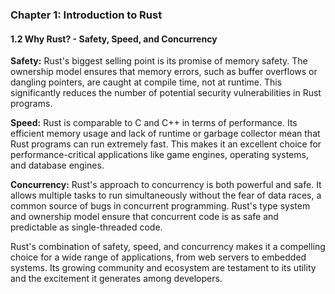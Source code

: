 ### Chapter 1: Introduction to Rust

#### 1.2 Why Rust? - Safety, Speed, and Concurrency

**Safety:** Rust's biggest selling point is its promise of memory safety. The ownership model ensures that memory errors, such as buffer overflows or dangling pointers, are caught at compile time, not at runtime. This significantly reduces the number of potential security vulnerabilities in Rust programs.

**Speed:** Rust is comparable to C and C++ in terms of performance. Its efficient memory usage and lack of runtime or garbage collector mean that Rust programs can run extremely fast. This makes it an excellent choice for performance-critical applications like game engines, operating systems, and database engines.

**Concurrency:** Rust's approach to concurrency is both powerful and safe. It allows multiple tasks to run simultaneously without the fear of data races, a common source of bugs in concurrent programming. Rust's type system and ownership model ensure that concurrent code is as safe and predictable as single-threaded code.

Rust's combination of safety, speed, and concurrency makes it a compelling choice for a wide range of applications, from web servers to embedded systems. Its growing community and ecosystem are testament to its utility and the excitement it generates among developers.